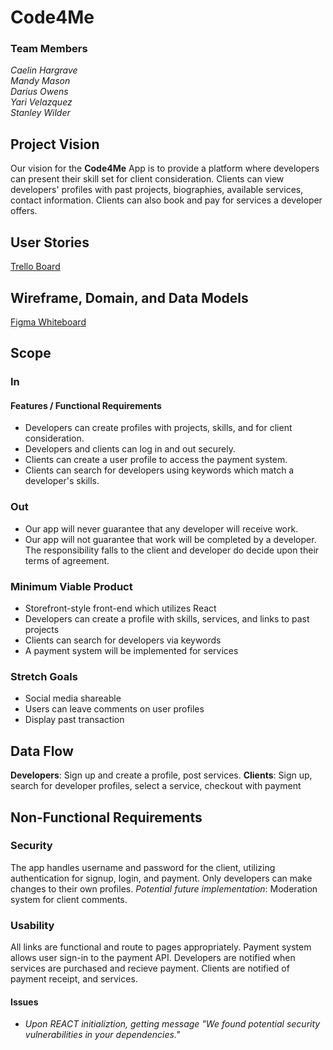 # Code4Me

### Team Members
*Caelin Hargrave*   
*Mandy Mason*   
*Darius Owens*   
*Yari Velazquez*   
*Stanley Wilder*   

## Project Vision

Our vision for the **Code4Me** App is to provide a platform where developers can present their skill set for client consideration. Clients can view developers' profiles with past projects, biographies, available services, contact information. Clients can also book and pay for services a developer offers. 

## User Stories

[Trello Board](https://trello.com/b/z3n43ytG/code4me)

## Wireframe, Domain, and Data Models

[Figma Whiteboard](https://www.figma.com/file/CBC2hhkoM7X1tF8JKH8KCi/Code4Me-Wireframe%2C-Domain-Model%2C-DB-Model?node-id=0%3A1)

## Scope
### In
#### Features / Functional Requirements
- Developers can create profiles with projects, skills, and  for client consideration.
- Developers and clients can log in and out securely.
- Clients can create a user profile to access the payment system.
- Clients can search for developers using keywords which match a developer's skills.

### Out
- Our app will never guarantee that any developer will receive work.
- Our app will not guarantee that work will be completed by a developer. The responsibility falls to the client and developer do decide upon their terms of agreement.

### Minimum Viable Product
- Storefront-style front-end which utilizes React
- Developers can create a profile with skills, services, and links to past projects
- Clients can search for developers via keywords
- A payment system will be implemented for services

### Stretch Goals
- Social media shareable
- Users can leave comments on user profiles
- Display past transaction

## Data Flow

**Developers**: Sign up and create a profile, post services.
**Clients**: Sign up, search for developer profiles, select a service, checkout with payment

## Non-Functional Requirements

### Security
The app handles username and password for the client, utilizing authentication for signup, login, and payment. Only developers can make changes to their own profiles. *Potential future implementation*: Moderation system for client comments.

### Usability
All links are functional and route to pages appropriately. Payment system allows user sign-in to the payment API. Developers are notified when services are purchased and recieve payment. Clients are notified of payment receipt, and services.

#### Issues
- *Upon REACT initializtion, getting message "We found potential security vulnerabilities in your dependencies."*
